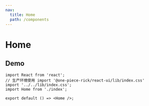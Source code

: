 ```yaml
---
nav:
  title: Home
  path: /components
---
```


# Home

<API></API>

## Demo

```tsx
import React from 'react';
// 生产环境使用 import '@one-piece-rick/react-ui/lib/index.css'
import '../../lib/index.css';
import Home from './index';

export default () => <Home />;
```
